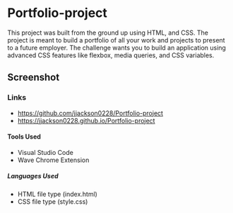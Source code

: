 # Portfolio-project

This project was built from the ground up using HTML, and CSS. The project is meant to build a portfolio of all your work and projects to present to a future employer. The challenge wants you to build an application using advanced CSS features like flexbox, media queries, and CSS variables.

## Screenshot


### Links
- https://github.com/jjackson0228/Portfolio-project
- https://jjackson0228.github.io/Portfolio-project
#### Tools Used
 - Visual Studio Code
 - Wave Chrome Extension

##### Languages Used
  - HTML  file type (index.html)
  - CSS  file type (style.css)
